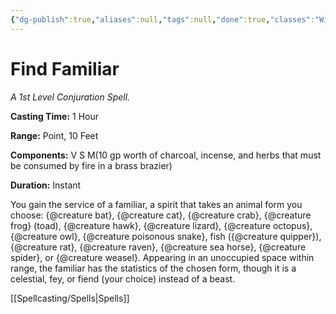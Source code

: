 ```yaml
---
{"dg-publish":true,"aliases":null,"tags":null,"done":true,"classes":"Wizard,","spellLevel":1,"school":"Conjuration","source":"PHB","permalink":"/spells/find-familiar/","dgHomeLink":false,"dgPassFrontmatter":true}
---
```


# Find Familiar
*A 1st Level Conjuration Spell.*

**Casting Time:** 1 Hour

**Range:** Point, 10 Feet

**Components:** V S M(10 gp worth of charcoal, incense, and herbs that must be consumed by fire in a brass brazier)

**Duration:** Instant

You gain the service of a familiar, a spirit that takes an animal form you choose: {@creature bat}, {@creature cat}, {@creature crab}, {@creature frog} (toad), {@creature hawk}, {@creature lizard}, {@creature octopus}, {@creature owl}, {@creature poisonous snake}, fish ({@creature quipper}), {@creature rat}, {@creature raven}, {@creature sea horse}, {@creature spider}, or {@creature weasel}. Appearing in an unoccupied space within range, the familiar has the statistics of the chosen form, though it is a celestial, fey, or fiend (your choice) instead of a beast.

[[Spellcasting/Spells|Spells]]